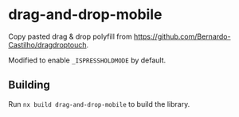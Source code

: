 # drag-and-drop-mobile

Copy pasted drag & drop polyfill from <https://github.com/Bernardo-Castilho/dragdroptouch>.

Modified to enable `_ISPRESSHOLDMODE` by default.

## Building

Run `nx build drag-and-drop-mobile` to build the library.
